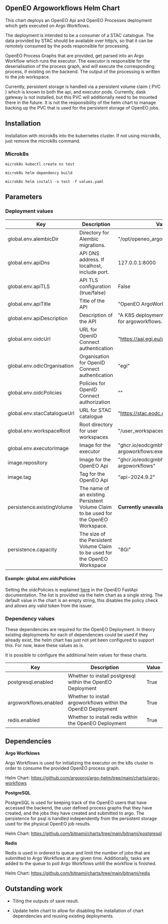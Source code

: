 ## OpenEO Argoworkflows Helm Chart

This chart deploys an OpenEO Api and OpenEO Processes deployment which gets executed on Argo Workflows. 

The deployment is intended to be a consumer of a STAC catalogue. The data provided by STAC should be available over http/s, so that it can be remotely consumed by the pods responsible for processing.

OpenEO Process Graphs that are provided, get parsed into an Argo Workflow which runs the executor. The executor is responsible for the deserialisation of the process graph, and will execute the corresponding process, if existing on the backend. The output of the processing is written to the job workspace.

Currently, persistent storage is handled via a persistent volume claim ( PVC ) which is known to both the api, and executor pods. Currently, dask gateway is not installed, but this PVC will additionally need to be mounted there in the future. It is not the responsibility of the helm chart to manage backing up the PVC that is used for the persistent storage of OpenEO jobs.


## Installation

Installation with microk8s into the kubernetes cluster. If not using microk8s, just remove the microk8s command.

### Microk8s
```
microk8s kubectl create ns test

microk8s helm dependency build

microk8s helm install -n test -f values.yaml
```


## Parameters

### Deployment values

| Key                | Description                                           | Value |
|--------------------|-------------------------------------------------------|-------|
| global.env.alembicDir         | Directory for Alembic migrations.          |   "/opt/openeo_argoworkflows_api/psql    |
| global.env.apiDns             | API DNS address. If localhost, include port.                                       |   127.0.0.1:8000    |
| global.env.apiTLS             | API TLS configuration (true/false)                    |   False    |
| global.env.apiTitle           | Title of the API                                      |   "OpenEO ArgoWorkflows"    |
| global.env.apiDescription     | Description of the API                                |   "A K8S deployment of the openeo api for argoworkflows."    |
| global.env.oidcUrl            | URL for OpenID Connect authentication                 |   "https://aai.egi.eu/auth/realms/egi"    |
| global.env.odicOrganisation   | Organisation for OpenID Connect authentication        |  "egi"   |
| global.env.oidcPolicies       | Policies for OpenID Connect authorization             |    ""  |
| global.env.stacCatalogueUrl   | URL for STAC catalogue                                |   "https://stac.eodc.eu/api/v1"    |
| global.env.workspaceRoot      | Root directory for user workspaces                    |   "/user_workspaces"    |
| global.env.executorImage      | Image for the executor                                |   "ghcr.io/eodcgmbh/openeo-argoworkflows:executor-2024.9.2"    |
| image.repository      | Image for the OpenEO Api                                |   "ghcr.io/eodcgmbh/openeo-argoworkflows"    |
| image.tag      | Tag for the OpenEO Api                              | "api-2024.9.2"  |
| persistence.existingVolume      | The name of an existing Persistent Volume Claim to be used for the OpenEO Workspace.  | **Currently unavailable**  |
| persistence.capacity      |   The size of the Persistent Volume Claim to be used for the OpenEO Workspace        | "8Gi"  |

#### Example: global.env.oidcPolicies

Setting the oidcPolicies is explained [here](https://eodcgmbh.github.io/openeo-fastapi/package/client/settings/) in the OpenEO FastApi documentation. The list is provided via the helm chart as a single string. The default value in the chart is an empty string, this disables the policy check and allows any valid token from the issuer.


### Dependency values

These dependencies are required for the OpenEO Deployment. In theory existing deployments for each of dependencies could be used if they already exist, the helm chart has just not yet been configured to support this. For now, leave these values as is.

It is possible to configure the additional helm values for these charts.

| Key                | Description                                           | Value |
|--------------------|-------------------------------------------------------|-------|
|  postgresql.enabled     |   Whether to install postgresql within the OpenEO Deployment                            | True |
|  argoworkflows.enabled     |   Whether to install argoworkflows within the OpenEO Deployment     | True |
|  redis.enabled     |   Whether to install redis within the OpenEO Deployment   | True |


## Dependencies

**Argo Worfklows**

Argo Workflows is used for initializing the executor on the k8s cluster in order to consume the provided OpenEO process graph.

Helm Chart: https://github.com/argoproj/argo-helm/tree/main/charts/argo-workflows


**PostgreSQL**

PostgreSQL is used for keeping track of the OpenEO users that have accessed the backend, the user defined process graphs that they have created, and the jobs they have created and submitted to argo. The persistence for psql is handled independently from the persistent storage used for the physical OpenEO job results.

Helm Chart: https://github.com/bitnami/charts/tree/main/bitnami/postgresql


**Redis**

Redis is used in ordered to queue and limit the number of jobs that are submitted to Argo Workflows at any given time. Additionally, tasks are added to the queue to poll Argo Workflows untill the workflow is finished.

Helm Chart: https://github.com/bitnami/charts/tree/main/bitnami/redis


## Outstanding work

- Tiling the outputs of save result.

- Update helm chart to allow for disabling the installation of chart dependencies and reusing existing deployments.
